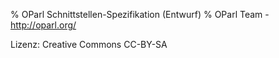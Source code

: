 % OParl Schnittstellen-Spezifikation (Entwurf)
% OParl Team - http://oparl.org/


Lizenz: Creative Commons CC-BY-SA

